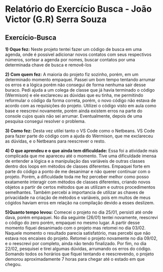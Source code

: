 # Relatório do Exercício Busca - João Victor (G.R) Serra Souza 

## Exercício-Busca


**1) Oque fez:**
Neste projeto tentei fazer um código de busca em uma agenda, onde é possivel adicionar novos contatos com seus respectivos números, sortear a agenda por nomes, buscar contatos por uma determinada chave de busca e removê-los

**2) Com quem fez:**
A maioria do projeto fiz sozinho, porém, em um determinado momento empaquei. Passei um bom tempo tentando arrumar os erros e a lógica porém não consegui de forma nenhuma sair desse buraco. Pedi ajuda a um colega de classe que já havia terminado o código (Wermison) e ele exclareceu as dúvidas que eu tinha, me permitindo reformular o código da forma correta, porém, o novo código não estava de acordo com as requisições do projeto. Utilizei o código visto em aula como base e reescrevi novamente, porém ainda existem erros na parte do console cujos quais não sei arrumar. Eventualmente, depois de uma pesquisa consegui resolver o problema.

**3) Como fez:**
Desta vez utilei tanto o VS Code como o Netbeans. VS Code para fazer parte do código com a ajuda do Wermison, que me exclareceu as dúvidas, e o Netbeans para reescrever o resto.

**4) O que aprendeu e o que ainda tem dificuldade:**
Essa foi a atividade mais complicada que me apareceu até o momento. Tive uma dificuldade imensa de entender a lógica e a manipulação das variáveis de outras classes dentro dos loops em métodos de classes diferentes. Empaquei forte em parte do código a ponto de me desanimar e não querer continuar com o projeto. Porém, a dificuldade toda me fez perceber melhor como posso exatamente interagir com métodos de classes diferentes, criando novos objetos a partir de certos métodos que as utilizam e outros procedimentos semelhantes. Também percebi a importancia de utilizar as chaves de privacidade na criação de métodos e variáveis, pois em muitos de meus cógidos haviam erros em relação na compilação devido a esses deslizem.

**5)Quanto tempo levou:**
Comecei o projeto  no dia 25/01, persisti até onde dava, porém empaquei. No dia seguinte (26/01) tentei novamente, reescrevi o código do zero porém, empaquei no mesmo lugar. A partir desse momento fiquei desanimado com o projeto mas retomei no dia 03/02. Naquele momento o resultado parecia satisfatório, mas percebi que não estava nos encaixes do projeto. Retomei o projeto novamente no dia 09/02, e o reescrevi por completo, ainda não tendo finalizado. Por fim, no dia 22/02, pesquisei e tirei algumas dúvidas, arrumando os erros do código.
Somando todos os horários que fiquei tentando e reescrevendo, o projeto demorou aproximadamente 7 horas para chegar até o estado em que chegou.